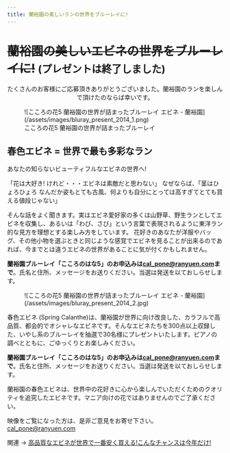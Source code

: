 ```yaml
---
title: 蘭裕園の美しいランの世界をブルーレイに!
---
```

<s>蘭裕園の美しいエビネの世界をブルーレイに!</s>&nbsp;<small>(プレゼントは終了しました)</small>
==
<div style="text-align: center;">たくさんのお客様にご応募頂きありがとうございました。蘭裕園のランを楽しんで頂けたのならば幸いです。</div>

<figure>
  ![こころの花5 蘭裕園の世界が詰まったブルーレイ エビネ - 蘭裕園](/assets/images/bluray_present_2014_1.png)
	<figcaption>こころの花5 蘭裕園の世界が詰まったブルーレイ</figcaption>
</figure>

<span class="green">春色エビネ</span> = 世界で最も多彩なラン
--
あなたの知らない<span class="red">ビューティフル</span>なエビネの世界へ!

「花は大好き! けれど・・・エビネは素敵だと思わない」 なぜならば、「茎はひょろひょろ なんだか姿もとても古風、何よりも自分にとっては高すぎてとても買える値段じゃない」

そんな話をよく聞きます。実はエビネ愛好家の多くは山野草、野生ランとしてエビネを収集し、あるいは「わび、さび」という言葉で表現されるように東洋ラン的な見方を理想とする楽しみ方をしています。 花好きのあなたが洋服やバッグ、その他小物を選ぶときと同じような感覚でエビネを見ることが出来るのであれば、今までとは違うエビネの世界があることに気が付くかもしれません。

**蘭裕園ブルーレイ「こころのはな5」のお申込みは[cal_pone@ranyuen.com](mailto:cal_pone@ranyuen.com)まで**。氏名と住所、メッセージをお送りください。当選は発送を以ておしらせします。

<figure>
	![こころの花5 蘭裕園の世界が詰まったブルーレイ エビネ - 蘭裕園](/assets/images/bluray_present_2014_2.jpg)
</figure>

<span class="green">春色エビネ (Spring Calanthe)</span>は、蘭裕園が世界に向け改良した、カラフルで高品質、都会的でオシャレなエビネです。そんなエビネたちを300点以上収録した、いやし系のブルーレイを抽選で30名様にプレゼントいたします。ピアノの調べとともに、ごゆっくりとお楽しみください。

**蘭裕園ブルーレイ「こころのはな5」のお申込みは[cal_pone@ranyuen.com](mailto:cal_pone@ranyuen.com)まで**。氏名と住所、メッセージをお送りください。当選は発送を以ておしらせします。

蘭裕園の春色エビネは、世界中の花好きに心から楽しんでいただくためのクオリティを追究したエビネです。マニア向けの花ではありませんのでご了承ください。

映像をご覧になった方は、是非ご意見をお寄せ下さい。[cal_pone@ranyuen.com](mailto:cal_pone@ranyuen.com)

関連 →  [高品質なエビネが世界で一番安く買える!こんなチャンスは今年だけ!](/news/calanthe_fair_2014)
